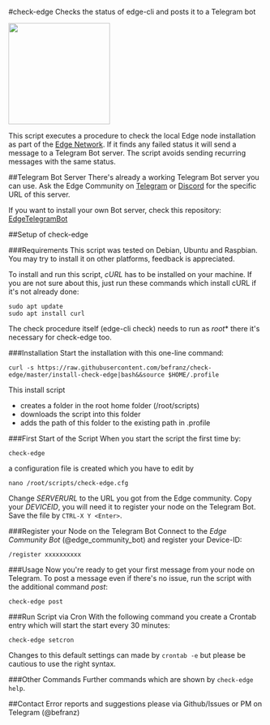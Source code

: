 #check-edge
 Checks the status of edge-cli and posts it to a Telegram bot

<img src="https://github.com/befranz/check-edge/blob/master/img/edgebot_img.jpeg" width="200">

This script executes a procedure to check the local Edge node installation as part of the [Edge Network](https://edge.network/en/). If it finds any failed status it will send a message to a Telegram Bot server. The script avoids sending recurring messages with the same status.

##Telegram Bot Server
There's already a working Telegram Bot server you can use. Ask the Edge Community on [Telegram](https://t.me/edgenetwork) or [Discord](https://discord.gg/GmaxgsK) for the specific URL of this server.

If you want to install your own Bot server, check this repository: [EdgeTelegramBot](https://github.com/maxxar92/EdgeTelegramBot)

##Setup of check-edge

###Requirements
This script was tested on Debian, Ubuntu and Raspbian. You may try to install it on other platforms, feedback is appreciated.

To install and run this script, *cURL* has to be installed on your machine. If you are not sure about this, just run these commands which install cURL if it's not already done:

```
sudo apt update
sudo apt install curl
```

The check procedure itself (edge-cli check) needs to run as *root** there it's necessary for check-edge too.

###Installation
Start the installation with this one-line command:

```
curl -s https://raw.githubusercontent.com/befranz/check-edge/master/install-check-edge|bash&&source $HOME/.profile
```

This install script
- creates a folder in the root home folder (/root/scripts)
- downloads the script into this folder
- adds the path of this folder to the existing path in .profile

###First Start of the Script
When you start the script the first time by:

```
check-edge
```

a configuration file is created which you have to edit by

```
nano /root/scripts/check-edge.cfg
```

Change *SERVERURL* to the URL you got from the Edge community.
Copy your *DEVICEID*, you will need it to register your node on the Telegram Bot.
Save the file by `CTRL-X Y <Enter>`.

###Register your Node on the Telegram Bot
Connect to the *Edge Community Bot* (@edge_community_bot) and register your Device-ID:

```
/register xxxxxxxxxx
```

###Usage
Now you're ready to get your first message from your node on Telegram. To post a message even if there's no issue, run the script with the additional command *post*:

```
check-edge post
```

###Run Script via Cron
With the following command you create a Crontab entry which will start the start every 30 minutes:

```
check-edge setcron
```

Changes to this default settings can made by `crontab -e` but please be cautious to use the right syntax.

###Other Commands
Further commands which are shown by `check-edge help`.

##Contact
Error reports and suggestions please via Github/Issues or PM on Telegram (@befranz)

